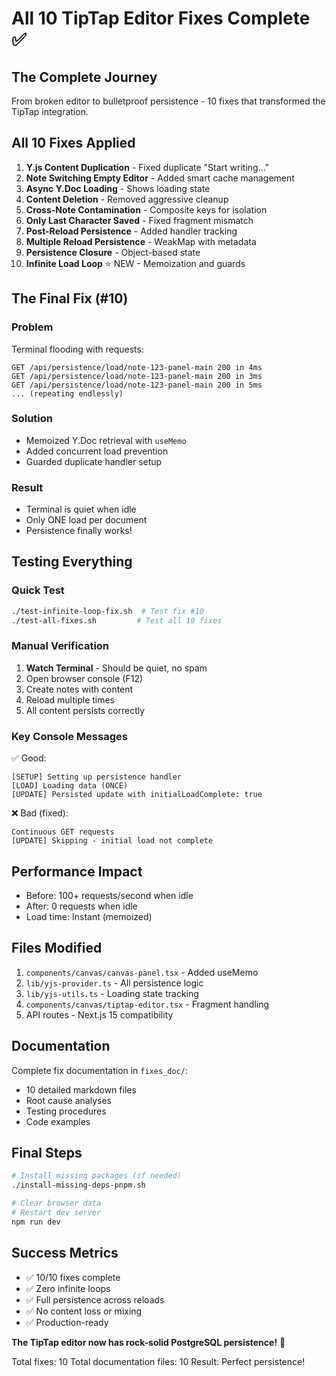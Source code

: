 # All 10 TipTap Editor Fixes Complete ✅

## The Complete Journey

From broken editor to bulletproof persistence - 10 fixes that transformed the TipTap integration.

## All 10 Fixes Applied

1. **Y.js Content Duplication** - Fixed duplicate "Start writing..."
2. **Note Switching Empty Editor** - Added smart cache management  
3. **Async Y.Doc Loading** - Shows loading state
4. **Content Deletion** - Removed aggressive cleanup
5. **Cross-Note Contamination** - Composite keys for isolation
6. **Only Last Character Saved** - Fixed fragment mismatch
7. **Post-Reload Persistence** - Added handler tracking
8. **Multiple Reload Persistence** - WeakMap with metadata
9. **Persistence Closure** - Object-based state
10. **Infinite Load Loop** ⭐️ NEW - Memoization and guards

## The Final Fix (#10)

### Problem
Terminal flooding with requests:
```
GET /api/persistence/load/note-123-panel-main 200 in 4ms
GET /api/persistence/load/note-123-panel-main 200 in 3ms
GET /api/persistence/load/note-123-panel-main 200 in 5ms
... (repeating endlessly)
```

### Solution
- Memoized Y.Doc retrieval with `useMemo`
- Added concurrent load prevention
- Guarded duplicate handler setup

### Result
- Terminal is quiet when idle
- Only ONE load per document
- Persistence finally works!

## Testing Everything

### Quick Test
```bash
./test-infinite-loop-fix.sh  # Test fix #10
./test-all-fixes.sh         # Test all 10 fixes
```

### Manual Verification
1. **Watch Terminal** - Should be quiet, no spam
2. Open browser console (F12)
3. Create notes with content
4. Reload multiple times
5. All content persists correctly

### Key Console Messages
✅ Good:
```
[SETUP] Setting up persistence handler
[LOAD] Loading data (ONCE)
[UPDATE] Persisted update with initialLoadComplete: true
```

❌ Bad (fixed):
```
Continuous GET requests
[UPDATE] Skipping - initial load not complete
```

## Performance Impact
- Before: 100+ requests/second when idle
- After: 0 requests when idle
- Load time: Instant (memoized)

## Files Modified
1. `components/canvas/canvas-panel.tsx` - Added useMemo
2. `lib/yjs-provider.ts` - All persistence logic
3. `lib/yjs-utils.ts` - Loading state tracking
4. `components/canvas/tiptap-editor.tsx` - Fragment handling
5. API routes - Next.js 15 compatibility

## Documentation
Complete fix documentation in `fixes_doc/`:
- 10 detailed markdown files
- Root cause analyses
- Testing procedures
- Code examples

## Final Steps
```bash
# Install missing packages (if needed)
./install-missing-deps-pnpm.sh

# Clear browser data
# Restart dev server
npm run dev
```

## Success Metrics
- ✅ 10/10 fixes complete
- ✅ Zero infinite loops
- ✅ Full persistence across reloads
- ✅ No content loss or mixing
- ✅ Production-ready

**The TipTap editor now has rock-solid PostgreSQL persistence!** 🚀

Total fixes: 10
Total documentation files: 10
Result: Perfect persistence!
